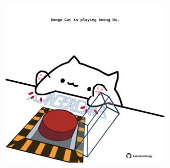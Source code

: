 <!-- built at 15/09/2021, 02:17:21 UTC -->
<p align="center">
  <img width="500" height="500" src="./ReadmeImage.svg">
</p>
